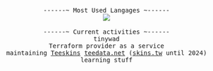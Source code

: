 <p align="center">
<!--     <b><samp>theobori</samp></b> -->
<!--     <br> -->
    <br>
  <samp>
    ------~ Most Used Langages ~------
  </samp>
  <br>
 
  <img src="https://github-readme-stats.vercel.app/api/top-langs?username=theobori&langs_count=10&hide=makefile&hide_border=true&include_all_commits=true&count_private=true&layout=compact&card_width=1&theme=graywhite&custom_title=%20">
  <br>
  <br>
 
  <samp>
  ------~ Current activities ~------
  </samp>
  <br>
  
  <samp>
   tinywad
    <br>
    Terraform provider as a service
    <br>
    maintaining <a href=https://github.com/Teeskins>Teeskins</a> <a href="https://skins.tw">teedata.net</a> (<a href="https://skins.tw">skins.tw</a> until 2024)
    <br>
    learning stuff
  </samp>
</p>
